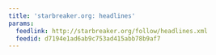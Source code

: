 ```yaml
---
title: 'starbreaker.org: headlines'
params:
  feedlink: http://starbreaker.org/follow/headlines.xml
  feedid: d7194e1ad6ab9c753ad415abb78b9af7
---
```

